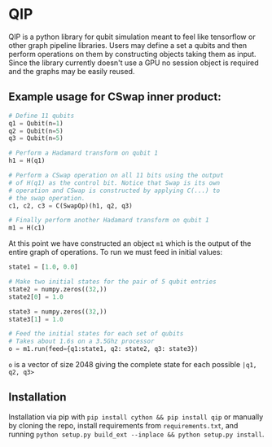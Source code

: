# QIP
QIP is a python library for qubit simulation meant to feel like tensorflow or other graph pipeline libraries.
Users may define a set a qubits and then perform operations on them by constructing objects taking them as input. Since the library currently doesn't use a GPU no session object is required and the graphs may be easily reused.

## Example usage for CSwap inner product:
```python
# Define 11 qubits
q1 = Qubit(n=1)
q2 = Qubit(n=5)
q3 = Qubit(n=5)

# Perform a Hadamard transform on qubit 1
h1 = H(q1)

# Perform a CSwap operation on all 11 bits using the output
# of H(q1) as the control bit. Notice that Swap is its own
# operation and CSwap is constructed by applying C(...) to 
# the swap operation.
c1, c2, c3 = C(SwapOp)(h1, q2, q3)

# Finally perform another Hadamard transform on qubit 1
m1 = H(c1)

```
At this point we have constructed an object `m1` which is the output of the entire graph of operations. 
To run we must feed in initial values:
```python
state1 = [1.0, 0.0]

# Make two initial states for the pair of 5 qubit entries
state2 = numpy.zeros((32,))
state2[0] = 1.0

state3 = numpy.zeros((32,))
state3[1] = 1.0

# Feed the initial states for each set of qubits
# Takes about 1.6s on a 3.5Ghz processor
o = m1.run(feed={q1:state1, q2: state2, q3: state3})
```
`o` is a vector of size 2048 giving the complete state for each possible `|q1, q2, q3>`

## Installation
Installation via pip with `pip install cython && pip install qip` or manually by cloning the repo, install requirements from `requirements.txt`, and running `python setup.py build_ext --inplace && python setup.py install`.

